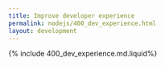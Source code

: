 ```yaml
---
title: Improve developer experience
permalink: nodejs/400_dev_experience.html
layout: development
---
```


{% include 400_dev_experience.md.liquid%}